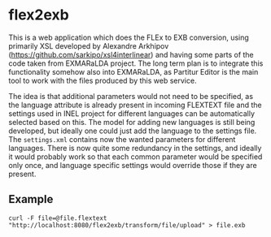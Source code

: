 # flex2exb
This is a web application which does the FLEx to EXB conversion, using primarily XSL developed by Alexandre Arkhipov (https://github.com/sarkipo/xsl4interlinear) and having some parts of the code taken from EXMARaLDA project. The long term plan is to integrate this functionality somehow also into EXMARaLDA, as Partitur Editor is the main tool to work with the files produced by this web service.

The idea is that additional parameters would not need to be specified, as the language attribute is already present in incoming FLEXTEXT file and the settings used in INEL project for different languages can be automatically selected based on this. The model for adding new languages is still being developed, but ideally one could just add the language to the settings file. The `settings.xml` contains now the wanted parameters for different languages. There is now quite some redundancy in the settings, and ideally it would probably work so that each common parameter would be specified only once, and language specific settings would override those if they are present.

## Example

    curl -F file=@file.flextext  "http://localhost:8080/flex2exb/transform/file/upload" > file.exb

